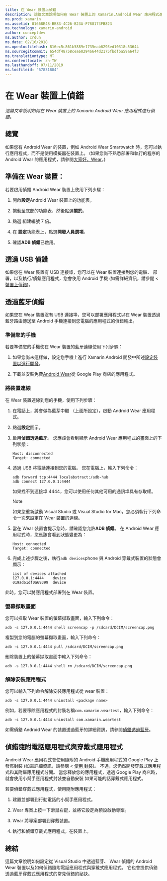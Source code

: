 ```yaml
---
title: 在 Wear 裝置上偵錯
description: 這篇文章說明如何在 Wear 裝置上的 Xamarin.Android Wear 應用程式進行偵錯。
ms.prod: xamarin
ms.assetid: 01668E4B-BB83-4C26-B23A-F788173FB823
ms.technology: xamarin-android
author: conceptdev
ms.author: crdun
ms.date: 02/16/2018
ms.openlocfilehash: 816ec5c861b5889e1735eab6293ed10318c53644
ms.sourcegitcommit: 654df48758cea602946644d2175fbdfba59a64f3
ms.translationtype: MT
ms.contentlocale: zh-TW
ms.lasthandoff: 07/11/2019
ms.locfileid: "67831884"
---
```

# <a name="debug-on-a-wear-device"></a>在 Wear 裝置上偵錯

_這篇文章說明如何在 Wear 裝置上的 Xamarin.Android Wear 應用程式進行偵錯。_


## <a name="overview"></a>總覽

如果您有 Android Wear 的裝置，例如 Android Wear Smartwatch 時，您可以執行應用程式，而不是使用模擬器在裝置上。 (如果您尚不熟悉部署和執行的程序的 Android Wear 的應用程式，請參閱[大家好，Wear](~/android/wear/get-started/hello-wear.md)。)

## <a name="prepare-the-wear-device"></a>準備在 Wear 裝置：

若要啟用偵錯 Android Wear 裝置上使用下列步驟：

1.  開啟**設定**Android Wear 裝置上的功能表。

2.  捲動至底部的功能表，然後點選**關於**。

3.  點選 組建編號 7 倍。

4.  在 **設定**功能表上，點選**開發人員選項**。

5.  確認**ADB 偵錯**已啟用。


## <a name="debugging-over-usb"></a>透過 USB 偵錯

如果您在 Wear 裝置有 USB 連接埠，您可以在 Wear 裝置連接到您的電腦、 部署，以及執行/偵錯應用程式，您會使用 Android 手機 (如需詳細資訊，請參閱 <<c0> [ 裝置上偵錯](~/android/deploy-test/debugging/debug-on-device.md))。


## <a name="debugging-over-bluetooth"></a>透過藍牙偵錯

如果您在 Wear 裝置沒有 USB 連接埠，您可以部署應用程式以在 Wear 裝置透過藍牙路由傳送至 Android 手機連接到您電腦的應用程式的偵錯輸出。 

### <a name="prepare-your-phone"></a>準備您的手機

若要準備您的手機使在 Wear 裝置的藍牙連線使用下列步驟： 

1.  如果您尚未這樣做，設定您手機上進行 Xamarin.Android 開發中所述[設定裝置以進行開發](~/android/get-started/installation/set-up-device-for-development.md)。

2.  下載並安裝免費[Android Wear](https://play.google.com/store/apps/details?id=com.google.android.wearable.app)從 Google Play 商店的應用程式。

### <a name="connect-the-device"></a>將裝置連線

在 Wear 裝置連線到您的手機，使用下列步驟：

1.  在電話上，將會做為藍芽中繼 （上面所設定），啟動 Android Wear 應用程式。 

2.  點選**設定**圖示。

3.  啟用**偵錯透過藍牙**。 您應該會看到顯示 Android Wear 應用程式的畫面上的下列狀態：

        Host: disconnected
        Target: connected

4.  透過 USB 將電話連接到您的電腦。 您在電腦上，輸入下列命令：

    ```shell
    adb forward tcp:4444 localabstract:/adb-hub
    adb connect 127.0.0.1:4444
    ```

    如果找不到連接埠 4444，您可以使用任何其他可用的通訊埠具有存取權。 

    > [!NOTE]
    > 如果您重新啟動 Visual Studio 或 Visual Studio for Mac，您必須執行下列命令一次來設定在 Wear 裝置的連線。

5.  當在 Wear 裝置會提示您時，請確認您允許**ADB 偵錯**。 在 Android Wear 應用程式時，您應該會看到狀態變更為：

        Host: connected
        Target: connected

6.  完成上述步驟之後，執行`adb devices`phone 與 Android 穿戴式裝置的狀態會顯示：

        List of devices attached
        127.0.0.1:4444    device
        019ad61df0a69399  device

此時，您可以將應用程式部署到在 Wear 裝置。

<a name="screenshots" />

### <a name="taking-screenshots"></a>螢幕擷取畫面

您可以採取 Wear 裝置的螢幕擷取畫面，輸入下列命令： 

```shell
adb -s 127.0.0.1:4444 shell screencap -p /sdcard/DCIM/screencap.png
```

複製到您的電腦的螢幕擷取畫面，輸入下列命令：

```shell
adb -s 127.0.0.1:4444 pull /sdcard/DCIM/screencap.png
```

刪除裝置上的螢幕擷取畫面中輸入下列命令：

```shell
adb -s 127.0.0.1:4444 shell rm /sdcard/DCIM/screencap.png
```


### <a name="uninstalling-an-app"></a>解除安裝應用程式

您可以輸入下列命令解除安裝應用程式從 wear 裝置：

```shell
adb -s 127.0.0.1:4444 uninstall <package name>
```

例如，若要移除應用程式的封裝名稱`com.xamarin.weartest`，輸入下列命令：

```shell
adb -s 127.0.0.1:4444 uninstall com.xamarin.weartest
```

如需偵錯 Android Wear 的裝置透過藍牙的詳細資訊，請參閱[偵錯透過藍牙](https://developer.android.com/training/wearables/apps/bt-debugging.html)。


## <a name="debugging-a-wear-app-with-a-companion-phone-app"></a>偵錯隨附電話應用程式與穿戴式應用程式

Android Wear 應用程式會使用隨附的 Android 手機應用程式的 Google Play 上發佈封裝 (如需詳細資訊，請參閱 <<c0> [ 使用 封裝](~/android/wear/deploy-test/packaging.md))。 不過，您仍然開發穿戴式應用程式和其附屬應用程式分開。 當您釋放您的應用程式，透過 Google Play 商店時，就會使用小幫手應用程式封裝並自動安裝 如果可能的話穿戴式應用程式。

若要偵錯穿戴式應用程式，使用隨附應用程式： 

1.  建置並部署到行動電話的小幫手應用程式。

2.  Wear 專案上按一下滑鼠右鍵，並將它設定為預設啟動專案。

3.  Wear 將專案部署到穿戴裝置。

4.  執行和偵錯穿戴式應用程式，在裝置上。

 
## <a name="summary"></a>總結

這篇文章說明如何設定從 Visual Studio 中透過藍芽、 Wear 偵錯的 Android Wear 裝置以及如何偵錯隨附電話應用程式與穿戴式應用程式。 它也會提供偵錯透過藍牙穿戴式應用程式的常見偵錯的祕訣。
